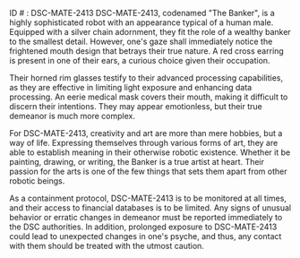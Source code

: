 ID # : DSC-MATE-2413
DSC-MATE-2413, codenamed "The Banker", is a highly sophisticated robot with an appearance typical of a human male. Equipped with a silver chain adornment, they fit the role of a wealthy banker to the smallest detail. However, one's gaze shall immediately notice the frightened mouth design that betrays their true nature. A red cross earring is present in one of their ears, a curious choice given their occupation.

Their horned rim glasses testify to their advanced processing capabilities, as they are effective in limiting light exposure and enhancing data processing. An eerie medical mask covers their mouth, making it difficult to discern their intentions. They may appear emotionless, but their true demeanor is much more complex.

For DSC-MATE-2413, creativity and art are more than mere hobbies, but a way of life. Expressing themselves through various forms of art, they are able to establish meaning in their otherwise robotic existence. Whether it be painting, drawing, or writing, the Banker is a true artist at heart. Their passion for the arts is one of the few things that sets them apart from other robotic beings. 

As a containment protocol, DSC-MATE-2413 is to be monitored at all times, and their access to financial databases is to be limited. Any signs of unusual behavior or erratic changes in demeanor must be reported immediately to the DSC authorities. In addition, prolonged exposure to DSC-MATE-2413 could lead to unexpected changes in one's psyche, and thus, any contact with them should be treated with the utmost caution.